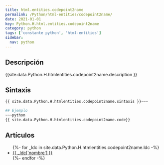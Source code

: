 ```yaml
---
title: html.entities.codepoint2name
permalink: /Python/html-entities/codepoint2name/
date: 2021-01-01
key: Python.H.html.entities.codepoint2name
category: python
tags: ['constante python', 'html-entities']
sidebar: 
  nav: python
---
```


## Descripción
{{site.data.Python.H.htmlentities.codepoint2name.description }}

## Sintaxis
~~~python
{{ site.data.Python.H.htmlentities.codepoint2name.sintaxis }}~~~

## Ejemplo
~~~python
{{ site.data.Python.H.htmlentities.codepoint2name.code}}
~~~

## Artículos
<ul>
{%- for _ldc in site.data.Python.H.htmlentities.codepoint2name.ldc -%}
   <li>
       <a href="{{_ldc['url'] }}">{{ _ldc['nombre'] }}</a>
   </li>
{%- endfor -%}
</ul>
